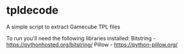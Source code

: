 # tpldecode
A simple script to extract Gamecube TPL files

To run you'll need the following libraries installed:
Bitstring - https://pythonhosted.org/bitstring/
Pillow - https://python-pillow.org/
